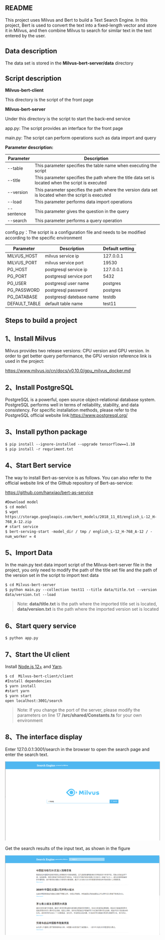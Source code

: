 ## README

This project uses Milvus and Bert to build a Text Search Engine. In this project, Bert is used to convert the text into a fixed-length vector and store it in Milvus, and then combine Milvus to search for similar text in the text entered by the user.

## Data description

 The data set is stored in the **Milvus-bert-server/data** directory

## Script description

**Milvus-bert-client**

This directory is the script of the front page

**Milvus-bert-server**

Under this directory is the script to start the back-end service

app.py: The script provides an interface for the front page

main.py: The script can perform operations such as data import and query

**Parameter description:**

| Parameter  | Description                                                  |
| ---------- | ------------------------------------------------------------ |
| --table    | This parameter specifies the table name when executing the script |
| --title    | This parameter specifies the path where the title data set is located when the script is executed |
| --version  | This parameter specifies the path where the version data set is located when the script is executed |
| --load     | This parameter performs data import operations               |
| --sentence | This parameter gives the question in the query               |
| --search   | This parameter performs a query operation                    |

config.py：The script is a configuration file and needs to be modified according to the specific environment

| Parameter     | Description              | Default setting |
| ------------- | ------------------------ | --------------- |
| MILVUS_HOST   | milvus service ip        | 127.0.0.1       |
| MILVUS_PORT   | milvus service port      | 19530           |
| PG_HOST       | postgresql service ip    | 127.0.0.1       |
| PG_PORT       | postgresql service port  | 5432            |
| PG_USER       | postgresql user name     | postgres        |
| PG_PASSWORD   | postgresql password      | postgres        |
| PG_DATABASE   | postgresql datebase name | testdb          |
| DEFAULT_TABLE | default  table name      | test11          |

## Steps to build a project

1、Install Milvus
-------------------

Milvus provides two release versions: CPU version and GPU version. In order to get better query performance, the GPU version reference link is used in the project:

https://www.milvus.io/cn/docs/v0.10.0/gpu_milvus_docker.md

2、Install PostgreSQL
-------------------------
PostgreSQL is a powerful, open source object-relational database system. PostgreSQL performs well in terms of reliability, stability, and data consistency. 
For specific installation methods, please refer to the PostgreSQL official website link:https://www.postgresql.org/

3、Install python package
-------------------------------------
    $ pip install --ignore-installed --upgrade tensorflow==1.10
    $ pip install -r requriment.txt

4、Start Bert service
---------------------

The way to install Bert-as-service is as follows. You can also refer to the official website link of the Github repository of Bert-as-service:

https://github.com/hanxiao/bert-as-service

    #Download model
    $ cd model
    $ wget https://storage.googleapis.com/bert_models/2018_11_03/english_L-12_H-768_A-12.zip
    # start service
    $ bert-serving-start -model_dir / tmp / english_L-12_H-768_A-12 / -num_worker = 4 

## 5、Import Data

In the main.py text data import script of the Milvus-bert-server file in the project, you only need to modify the path of the title set file and the path of the version set in the script to import text data

    $ cd Milvus-bert-server
    $ python main.py --collection test11 --title data/title.txt --version data/version.txt --load

> Note: **data/title.txt** is the path where the imported title set is located, **data/version.txt** is the path where the imported version set is located

6、Start query service
---------------------

    $ python app.py

7、Start the UI client
----------------------  
Install  [Node.js 12+](https://nodejs.org/en/download/) and [Yarn](https://classic.yarnpkg.com/en/docs/install/).

```
$ cd  Milvus-bert-client/client 
#Install dependencies
$ yarn install 
#start yarn 
$ yarn start   
open localhost:3001/search  
```

> Note: If you change the port of the server, please modify the parameters on line 17 **/src/shared/Constants.ts** for your own environment

## 8、The interface display

Enter 127.0.0.1:3001/search in the browser to open the search page and enter the search text.

![1](./img/1.png)

Get the search results of the input text, as shown in the figure

![2](./img/2.png)


